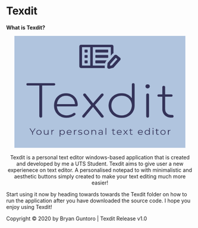 # Texdit

**What is Texdit?**


<p align="center">
  <img width="460" height="300" src="https://github.com/bryangtro/Texdit/blob/main/Texdit/Resources/Texdit%20Logo.PNG?raw=true">



<p align="center">Texdit is a personal text editor windows-based application that is created and developed by me a UTS Student.
Texdit aims to give user a new experienece on text editor.
A personalised notepad to with minimalistic and aesthetic buttons simply created to make your text editing much more easier!

Start using it now by heading towards towards the Texdit folder on how to run the application after you have downloaded the source code. I hope you enjoy using Texdit! 
</p>

 Copyright © 2020 by Bryan Guntoro | Texdit Release v1.0
